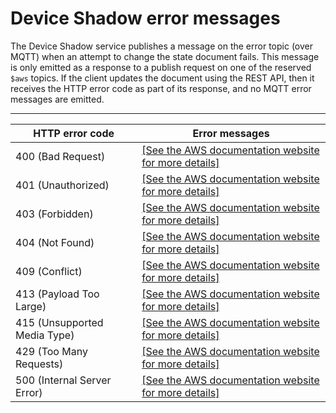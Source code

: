 # Device Shadow error messages<a name="device-shadow-error-messages"></a>

The Device Shadow service publishes a message on the error topic \(over MQTT\) when an attempt to change the state document fails\. This message is only emitted as a response to a publish request on one of the reserved `$aws` topics\. If the client updates the document using the REST API, then it receives the HTTP error code as part of its response, and no MQTT error messages are emitted\.


****  

| HTTP error code | Error messages | 
| --- | --- | 
| 400 \(Bad Request\) |  [\[See the AWS documentation website for more details\]](http://docs.aws.amazon.com/iot/latest/developerguide/device-shadow-error-messages.html)  | 
| 401 \(Unauthorized\) |  [\[See the AWS documentation website for more details\]](http://docs.aws.amazon.com/iot/latest/developerguide/device-shadow-error-messages.html)  | 
| 403 \(Forbidden\) |  [\[See the AWS documentation website for more details\]](http://docs.aws.amazon.com/iot/latest/developerguide/device-shadow-error-messages.html)  | 
| 404 \(Not Found\) |  [\[See the AWS documentation website for more details\]](http://docs.aws.amazon.com/iot/latest/developerguide/device-shadow-error-messages.html)  | 
| 409 \(Conflict\) |  [\[See the AWS documentation website for more details\]](http://docs.aws.amazon.com/iot/latest/developerguide/device-shadow-error-messages.html)  | 
| 413 \(Payload Too Large\) |  [\[See the AWS documentation website for more details\]](http://docs.aws.amazon.com/iot/latest/developerguide/device-shadow-error-messages.html)  | 
| 415 \(Unsupported Media Type\) |  [\[See the AWS documentation website for more details\]](http://docs.aws.amazon.com/iot/latest/developerguide/device-shadow-error-messages.html)  | 
| 429 \(Too Many Requests\) |  [\[See the AWS documentation website for more details\]](http://docs.aws.amazon.com/iot/latest/developerguide/device-shadow-error-messages.html)  | 
| 500 \(Internal Server Error\) |  [\[See the AWS documentation website for more details\]](http://docs.aws.amazon.com/iot/latest/developerguide/device-shadow-error-messages.html)  | 